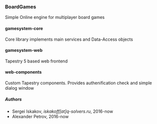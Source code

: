 ### BoardGames
Simple Online engine for multiplayer board games

#### gamesystem-core
Core library implements main services and Data-Access objects

#### gamesystem-web
Tapestry 5 based web frontend

#### web-components
Custom Tapestry components. Provides authenification check and simple dialog window

##### Authors
- Sergei Iskakov, *iskakoff[at]q-solvers.ru*, 2016-now
- Alexander Petrov, 2016-now
